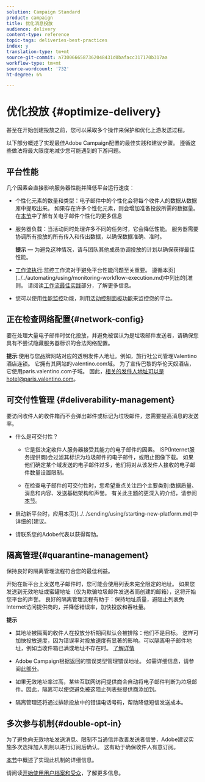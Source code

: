 ```yaml
---
solution: Campaign Standard
product: campaign
title: 优化消息投放
audience: delivery
content-type: reference
topic-tags: deliveries-best-practices
index: y
translation-type: tm+mt
source-git-commit: a7300666587362048431d0bafacc317170b317aa
workflow-type: tm+mt
source-wordcount: '732'
ht-degree: 6%

---
```



# 优化投放 {#optimize-delivery}

甚至在开始创建投放之前，您可以采取多个操作来保护和优化上游发送过程。

以下部分概述了实现最佳Adobe Campaign配置的最佳实践和建议步骤。 遵循这些做法将最大限度地减少您可能遇到的下游问题。

## 平台性能

几个因素会直接影响服务器性能并降低平台运行速度：

* 个性化元素的数量和类型：电子邮件中的个性化会将每个收件人的数据从数据库中提取出来。 如果存在许多个性化元素，则会增加准备投放所需的数据量。  在[本节](../../designing/using/personalization.md)中了解有关电子邮件个性化的更多信息

* 服务器负载：当活动同时处理许多不同的任务时，它会降低性能。 服务器需要协调所有投放的所有传入和传出数据，以确保数据准确、准时。

   **提示**  — 为避免这种情况，请与团队其他成员协调投放的计划以确保获得最佳性能。

* [工作流执行](../../automating/using/about-workflow-execution.md):监控工作流对于避免平台性能问题至关重要。 遵循本页](../../automating/using/monitoring-workflow-execution.md)中列出的[准则。 请阅读[工作流最佳实践](../../automating/using/best-practices-workflows.md)部分，了解更多信息。

* 您可以使用[性能监控](https://docs.adobe.com/content/help/en/control-panel/using/performance-monitoring/about-performance-monitoring.html)功能，利用[活动控制面板功能](https://docs.adobe.com/content/help/en/control-panel/using/discover-control-panel/key-features.html)来监控您的平台。

## 正在检查网络配置{#network-config}

要在处理大量电子邮件时优化投放，并避免被误认为是垃圾邮件发送者，请确保您具有不尝试隐藏服务器标识的合法网络配置。

**提示**:使用与您品牌网站对应的透明发件人地址。例如，旅行社公司管理Valentino酒店连锁。 它拥有其网站的valentino.com域。 为了宣传巴黎的华伦天奴酒店，它使用paris.valentino.com子域。 因此，相关的发件人地址可以是hotel@paris.valentino.com。

## 可交付性管理 {#deliverability-management}

要访问收件人的收件箱而不会弹出邮件或标记为垃圾邮件，您需要提高消息的发送率。

* 什么是可交付性？

   * 它是指决定收件人服务器接受其能力的电子邮件的因素。 ISP(Internet服务提供商)会过滤其标识为垃圾邮件的电子邮件，或阻止图像下载。 如果他们确定某个域发送的电子邮件过多，他们将对从该发件人接收的电子邮件数量设置限制。

   * 在检查电子邮件的可交付性时，您希望重点关注四个主要类别:数据质量、消息和内容、发送基础架构和声誉。 有关此主题的更深入的介绍，请参阅[本节](../../sending/using/about-deliverability.md)。

* 启动新平台时，应用本页](../../sending/using/starting-new-platform.md)中详细的[建议。

* 请联系您的Adobe代表以获得帮助。

## 隔离管理{#quarantine-management}

保持良好的隔离管理流程符合您的最佳利益。

开始在新平台上发送电子邮件时，您可能会使用列表未完全限定的地址。 如果您发送到无效地址或蜜罐地址（仅为欺骗垃圾邮件发送者而创建的邮箱），这将开始您平台的声誉。 良好的隔离管理流程有助于：保持地址质量，避阻止列表免Internet访问提供商的，并降低错误率，加快投放和吞吐量。

**提示**

* 其地址被隔离的收件人在投放分析期间默认会被排除：他们不是目标。 这样可加快投放速度，因为错误率对投放速度有显著的影响。可以隔离电子邮件地址，例如当收件箱已满或地址不存在时。 [了解详情](../../sending/using/understanding-quarantine-management.md#identifying-quarantined-addresses)

* Adobe Campaign根据返回的错误类型管理错误地址。 如需详细信息，请参阅[此部分](../../sending/using/understanding-quarantine-management.md)。

* 如果无效地址率过高，某些互联网访问提供商会自动将电子邮件判断为垃圾邮件。因此，隔离可以使您避免被这阻止列表些提供商添加到。

* 隔离管理还将通过排除投放中的错误电话号码，帮助降低短信发送成本。

## 多次参与机制{#double-opt-in}

为了避免向无效地址发送消息、限制不当通信并改善发送者信誉，Adobe建议实施多次选择加入机制以进行订阅后确认。 这有助于确保收件人有意订阅。

[本节](../../audiences/using/about-opt-in-and-opt-out-in-campaign.md)中概述了实现此机制的详细信息。

请阅读[开始使用用户档案和受众](../../audiences/using/get-started-profiles-and-audiences.md)，了解更多信息。
